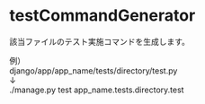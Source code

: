# testCommandGenerator
該当ファイルのテスト実施コマンドを生成します。

例）<br>
django/app/app_name/tests/directory/test.py<br>
↓<br>
./manage.py test app_name.tests.directory.test
